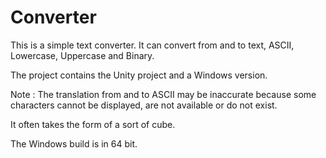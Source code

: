 # Converter

This is a simple text converter. It can convert from and to text, ASCII, Lowercase, Uppercase and Binary.

The project contains the Unity project and a Windows version.

Note : The translation from and to ASCII may be inaccurate because some characters cannot be displayed, are not available or do not exist.

It often takes the form of a sort of cube.

The Windows build is in 64 bit.
